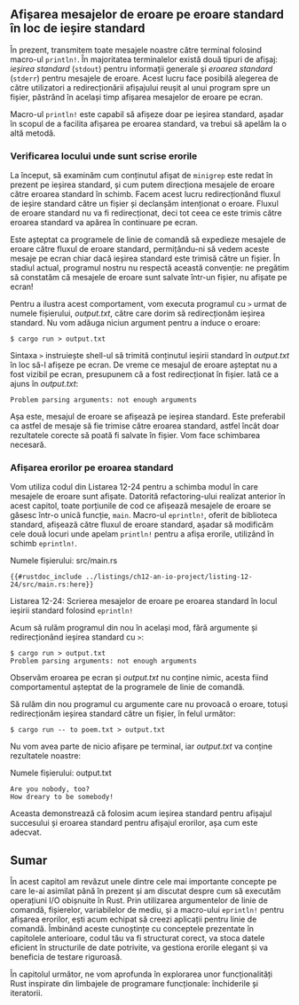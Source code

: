 ## Afișarea mesajelor de eroare pe eroare standard în loc de ieșire standard

În prezent, transmitem toate mesajele noastre către terminal folosind macro-ul `println!`. În majoritatea terminalelor există două tipuri de afișaj: *ieșirea standard* (`stdout`) pentru informații generale și *eroarea standard* (`stderr`) pentru mesajele de eroare. Acest lucru face posibilă alegerea de către utilizatori a redirecționării afișajului reușit al unui program spre un fișier, păstrând în același timp afișarea mesajelor de eroare pe ecran.

Macro-ul `println!` este capabil să afișeze doar pe ieșirea standard, așadar în scopul de a facilita afișarea pe eroarea standard, va trebui să apelăm la o altă metodă.

### Verificarea locului unde sunt scrise erorile

La început, să examinăm cum conținutul afișat de `minigrep` este redat în prezent pe ieșirea standard, și cum putem direcționa mesajele de eroare către eroarea standard în schimb. Facem acest lucru redirecționând fluxul de ieșire standard către un fișier și declanșăm intenționat o eroare. Fluxul de eroare standard nu va fi redirecționat, deci tot ceea ce este trimis către eroarea standard va apărea în continuare pe ecran.

Este așteptat ca programele de linie de comandă să expedieze mesajele de eroare către fluxul de eroare standard, permițându-ni să vedem aceste mesaje pe ecran chiar dacă ieșirea standard este trimisă către un fișier. În stadiul actual, programul nostru nu respectă această convenție: ne pregătim să constatăm că mesajele de eroare sunt salvate într-un fișier, nu afișate pe ecran!

Pentru a ilustra acest comportament, vom executa programul cu `>` urmat de numele fișierului, *output.txt*, către care dorim să redirecționăm ieșirea standard. Nu vom adăuga niciun argument pentru a induce o eroare:

```console
$ cargo run > output.txt
```

Sintaxa `>` instruiește shell-ul să trimită conținutul ieșirii standard în *output.txt* în loc să-l afișeze pe ecran. De vreme ce mesajul de eroare așteptat nu a fost vizibil pe ecran, presupunem că a fost redirecționat în fișier. Iată ce a ajuns în *output.txt*:

```text
Problem parsing arguments: not enough arguments
```

Așa este, mesajul de eroare se afișează pe ieșirea standard. Este preferabil ca astfel de mesaje să fie trimise către eroarea standard, astfel încât doar rezultatele corecte să poată fi salvate în fișier. Vom face schimbarea necesară.

### Afișarea erorilor pe eroarea standard

Vom utiliza codul din Listarea 12-24 pentru a schimba modul în care mesajele de eroare sunt afișate. Datorită refactoring-ului realizat anterior în acest capitol, toate porțiunile de cod ce afișează mesajele de eroare se găsesc într-o unică funcție, `main`. Macro-ul `eprintln!`, oferit de biblioteca standard, afișează către fluxul de eroare standard, așadar să modificăm cele două locuri unde apelam `println!` pentru a afișa erorile, utilizând în schimb `eprintln!`.

<span class="filename">Numele fișierului: src/main.rs</span>

```rust,ignore
{{#rustdoc_include ../listings/ch12-an-io-project/listing-12-24/src/main.rs:here}}
```

<span class="caption">Listarea 12-24: Scrierea mesajelor de eroare pe eroarea standard în locul ieșirii standard folosind `eprintln!`</span>

Acum să rulăm programul din nou în același mod, fără argumente și redirecționând ieșirea standard cu `>`:

```console
$ cargo run > output.txt
Problem parsing arguments: not enough arguments
```

Observăm eroarea pe ecran și *output.txt* nu conține nimic, acesta fiind comportamentul așteptat de la programele de linie de comandă.

Să rulăm din nou programul cu argumente care nu provoacă o eroare, totuși redirecționăm ieșirea standard către un fișier, în felul următor:

```console
$ cargo run -- to poem.txt > output.txt
```

Nu vom avea parte de nicio afișare pe terminal, iar *output.txt* va conține rezultatele noastre:

<span class="filename">Numele fișierului: output.txt</span>

```text
Are you nobody, too?
How dreary to be somebody!
```

Aceasta demonstrează că folosim acum ieșirea standard pentru afișajul succesului și eroarea standard pentru afișajul erorilor, așa cum este adecvat.

## Sumar

În acest capitol am revăzut unele dintre cele mai importante concepte pe care le-ai asimilat până în prezent și am discutat despre cum să executăm operațiuni I/O obișnuite în Rust. Prin utilizarea argumentelor de linie de comandă, fișierelor, variabilelor de mediu, și a macro-ului `eprintln!` pentru afișarea erorilor, ești acum echipat să creezi aplicații pentru linie de comandă. Îmbinând aceste cunoștințe cu conceptele prezentate în capitolele anterioare, codul tău va fi structurat corect, va stoca datele eficient în structurile de date potrivite, va gestiona erorile elegant și va beneficia de testare riguroasă.

În capitolul următor, ne vom aprofunda în explorarea unor funcționalități Rust inspirate din limbajele de programare funcționale: închiderile și iteratorii.
